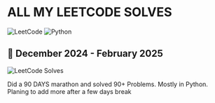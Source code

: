
# ALL MY LEETCODE SOLVES 

![LeetCode](https://img.shields.io/badge/LeetCode-000000?style=for-the-badge&logo=LeetCode&logoColor=#d16c06) ![Python](https://img.shields.io/badge/python-3670A0?style=for-the-badge&logo=python&logoColor=ffdd54)





## 🚀 December 2024 - February 2025
![LeetCode Solves](https://raw.githubusercontent.com/Raf-codes/Leetcode_solves/main/assets/Dec-Feb.png)

Did a 90 DAYS marathon and solved 90+ Problems. Mostly in Python. Planing to add more after a few days break

